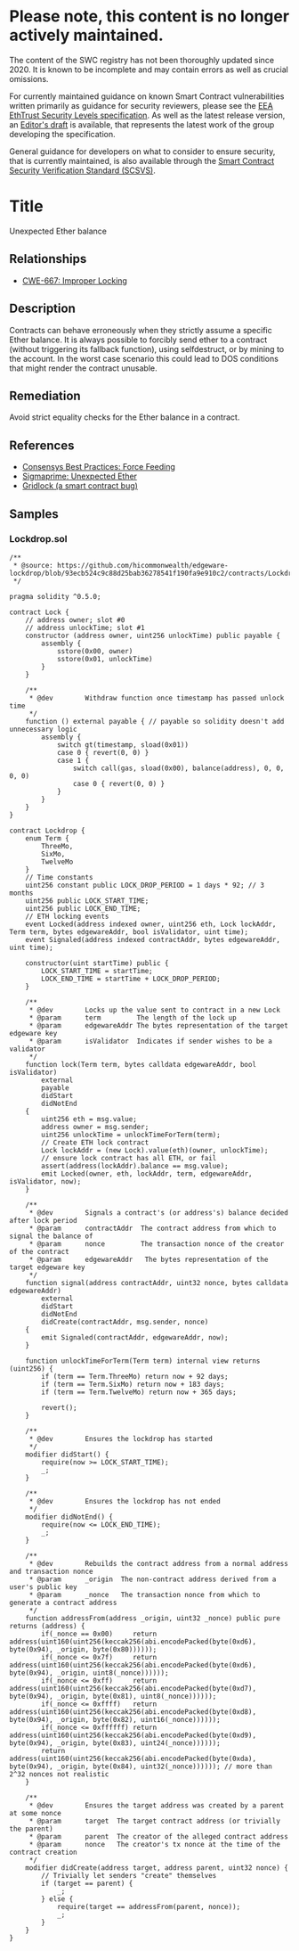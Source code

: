 # Please note, this content is no longer actively maintained.

The content of the SWC registry has not been thoroughly updated since 2020. It is known to be incomplete and may contain errors as well as crucial omissions.

For currently maintained guidance on known Smart Contract vulnerabilities written primarily as guidance for security reviewers, please see the
[EEA EthTrust Security Levels specification](https://entethalliance.org/specs/ethtrust-sl). As well as the latest release version, an
[Editor's draft](https://entethalliance.github.io/eta-registry/security-levels-spec.html) is available, that represents the latest work of the group developing the specification.

General guidance for developers on what to consider to ensure security, that is currently maintained, is also available through the
[Smart Contract Security Verification Standard (SCSVS)](https://github.com/ComposableSecurity/SCSVS).

# Title

Unexpected Ether balance

## Relationships

- [CWE-667: Improper Locking](https://cwe.mitre.org/data/definitions/667.html)


## Description

Contracts can behave erroneously when they strictly assume a specific Ether balance. It is always possible to forcibly send ether to a contract (without triggering its fallback function), using selfdestruct, or by mining to the account. In the worst case scenario this could lead to DOS conditions that might render the contract unusable.

## Remediation

Avoid strict equality checks for the Ether balance in a contract.

## References

- [Consensys Best Practices: Force Feeding](https://consensys.github.io/smart-contract-best-practices/attacks/force-feeding/)
- [Sigmaprime: Unexpected Ether](https://blog.sigmaprime.io/solidity-security.html#ether)
- [Gridlock (a smart contract bug)](https://medium.com/@nmcl/gridlock-a-smart-contract-bug-73b8310608a9)

## Samples

### Lockdrop.sol

```solidity
/**
 * @source: https://github.com/hicommonwealth/edgeware-lockdrop/blob/93ecb524c9c88d25bab36278541f190fa9e910c2/contracts/Lockdrop.sol
 */

pragma solidity ^0.5.0;

contract Lock {
    // address owner; slot #0
    // address unlockTime; slot #1
    constructor (address owner, uint256 unlockTime) public payable {
        assembly {
            sstore(0x00, owner)
            sstore(0x01, unlockTime)
        }
    }

    /**
     * @dev        Withdraw function once timestamp has passed unlock time
     */
    function () external payable { // payable so solidity doesn't add unnecessary logic
        assembly {
            switch gt(timestamp, sload(0x01))
            case 0 { revert(0, 0) }
            case 1 {
                switch call(gas, sload(0x00), balance(address), 0, 0, 0, 0)
                case 0 { revert(0, 0) }
            }
        }
    }
}

contract Lockdrop {
    enum Term {
        ThreeMo,
        SixMo,
        TwelveMo
    }
    // Time constants
    uint256 constant public LOCK_DROP_PERIOD = 1 days * 92; // 3 months
    uint256 public LOCK_START_TIME;
    uint256 public LOCK_END_TIME;
    // ETH locking events
    event Locked(address indexed owner, uint256 eth, Lock lockAddr, Term term, bytes edgewareAddr, bool isValidator, uint time);
    event Signaled(address indexed contractAddr, bytes edgewareAddr, uint time);

    constructor(uint startTime) public {
        LOCK_START_TIME = startTime;
        LOCK_END_TIME = startTime + LOCK_DROP_PERIOD;
    }

    /**
     * @dev        Locks up the value sent to contract in a new Lock
     * @param      term         The length of the lock up
     * @param      edgewareAddr The bytes representation of the target edgeware key
     * @param      isValidator  Indicates if sender wishes to be a validator
     */
    function lock(Term term, bytes calldata edgewareAddr, bool isValidator)
        external
        payable
        didStart
        didNotEnd
    {
        uint256 eth = msg.value;
        address owner = msg.sender;
        uint256 unlockTime = unlockTimeForTerm(term);
        // Create ETH lock contract
        Lock lockAddr = (new Lock).value(eth)(owner, unlockTime);
        // ensure lock contract has all ETH, or fail
        assert(address(lockAddr).balance == msg.value);
        emit Locked(owner, eth, lockAddr, term, edgewareAddr, isValidator, now);
    }

    /**
     * @dev        Signals a contract's (or address's) balance decided after lock period
     * @param      contractAddr  The contract address from which to signal the balance of
     * @param      nonce         The transaction nonce of the creator of the contract
     * @param      edgewareAddr   The bytes representation of the target edgeware key
     */
    function signal(address contractAddr, uint32 nonce, bytes calldata edgewareAddr)
        external
        didStart
        didNotEnd
        didCreate(contractAddr, msg.sender, nonce)
    {
        emit Signaled(contractAddr, edgewareAddr, now);
    }

    function unlockTimeForTerm(Term term) internal view returns (uint256) {
        if (term == Term.ThreeMo) return now + 92 days;
        if (term == Term.SixMo) return now + 183 days;
        if (term == Term.TwelveMo) return now + 365 days;

        revert();
    }

    /**
     * @dev        Ensures the lockdrop has started
     */
    modifier didStart() {
        require(now >= LOCK_START_TIME);
        _;
    }

    /**
     * @dev        Ensures the lockdrop has not ended
     */
    modifier didNotEnd() {
        require(now <= LOCK_END_TIME);
        _;
    }

    /**
     * @dev        Rebuilds the contract address from a normal address and transaction nonce
     * @param      _origin  The non-contract address derived from a user's public key
     * @param      _nonce   The transaction nonce from which to generate a contract address
     */
    function addressFrom(address _origin, uint32 _nonce) public pure returns (address) {
        if(_nonce == 0x00)     return address(uint160(uint256(keccak256(abi.encodePacked(byte(0xd6), byte(0x94), _origin, byte(0x80))))));
        if(_nonce <= 0x7f)     return address(uint160(uint256(keccak256(abi.encodePacked(byte(0xd6), byte(0x94), _origin, uint8(_nonce))))));
        if(_nonce <= 0xff)     return address(uint160(uint256(keccak256(abi.encodePacked(byte(0xd7), byte(0x94), _origin, byte(0x81), uint8(_nonce))))));
        if(_nonce <= 0xffff)   return address(uint160(uint256(keccak256(abi.encodePacked(byte(0xd8), byte(0x94), _origin, byte(0x82), uint16(_nonce))))));
        if(_nonce <= 0xffffff) return address(uint160(uint256(keccak256(abi.encodePacked(byte(0xd9), byte(0x94), _origin, byte(0x83), uint24(_nonce))))));
        return address(uint160(uint256(keccak256(abi.encodePacked(byte(0xda), byte(0x94), _origin, byte(0x84), uint32(_nonce)))))); // more than 2^32 nonces not realistic
    }

    /**
     * @dev        Ensures the target address was created by a parent at some nonce
     * @param      target  The target contract address (or trivially the parent)
     * @param      parent  The creator of the alleged contract address
     * @param      nonce   The creator's tx nonce at the time of the contract creation
     */
    modifier didCreate(address target, address parent, uint32 nonce) {
        // Trivially let senders "create" themselves
        if (target == parent) {
            _;
        } else {
            require(target == addressFrom(parent, nonce));
            _;
        }
    }
}
```
